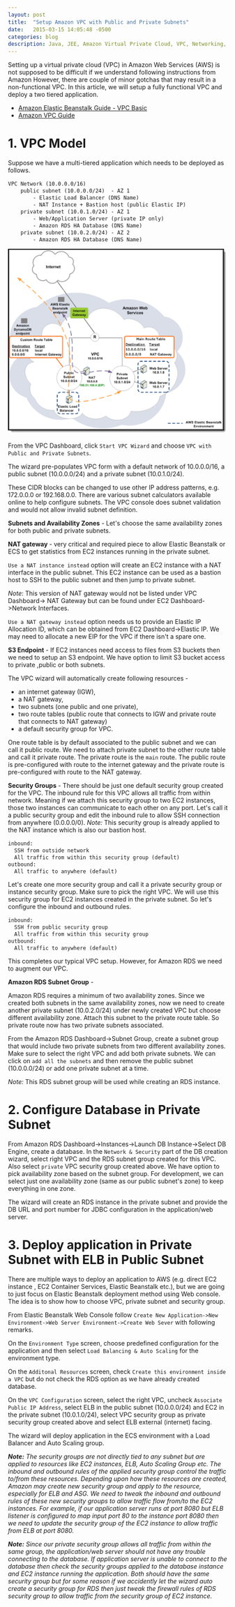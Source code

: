 ```yaml
---
layout: post
title:  "Setup Amazon VPC with Public and Private Subnets"
date:   2015-03-15 14:05:48 -0500
categories: blog
description: Java, JEE, Amazon Virtual Private Cloud, VPC, Networking, Subnets, Public, Private
---
```

Setting up a virtual private cloud (VPC) in Amazon Web Services (AWS) is not
supposed to be difficult if we understand following instructions from Amazon
However, there are couple of minor gotchas that may result in a non-functional
VPC. In this article, we will setup a fully functional VPC and deploy a two
tiered application.

* [Amazon Elastic Beanstalk Guide - VPC Basic](http://docs.aws.amazon.com/elasticbeanstalk/latest/dg/vpc-basic.html)
* [Amazon VPC Guide](http://docs.aws.amazon.com/AmazonVPC/latest/GettingStartedGuide/ExerciseOverview.html)


# 1. VPC Model
    
Suppose we have a multi-tiered application which needs to be deployed as follows.

    VPC Network (10.0.0.0/16)
        public subnet (10.0.0.0/24)  - AZ 1
            - Elastic Load Balancer (DNS Name)
            - NAT Instance + Bastion host (public Elastic IP)
        private subnet (10.0.1.0/24) - AZ 1
            - Web/Application Server (private IP only)
            - Amazon RDS HA Database (DNS Name)
        private subnet (10.0.2.0/24) - AZ 2
            - Amazon RDS HA Database (DNS Name)


![VPC Diagram](/res/aws-vpc.png)


From the VPC Dashboard, click `Start VPC Wizard` and choose `VPC with Public and
Private Subnets`. 

The wizard pre-populates VPC form with a default network of 10.0.0.0/16, 
a public subnet (10.0.0.0/24) and a private subnet (10.0.1.0/24). 

These CIDR blocks can be changed to use other IP address patterns, 
e.g. 172.0.0.0 or 192.168.0.0. There are various subnet calculators available
online to help configure subnets. The VPC console does subnet validation and 
would not allow invalid subnet definition.

**Subnets and Availability Zones** - Let's choose the same availability zones
for both public and private subnets.

**NAT gateway** - very critical and required piece to allow Elastic 
Beanstalk or ECS to get statistics from EC2 instances running in the private 
subnet.

`Use a NAT instance instead` option will create an EC2 instance with a NAT 
interface in the public subnet. This EC2 instance can be used as a 
bastion host to SSH to the public subnet and then jump to private subnet.

*Note*: This version of NAT gateway would not be listed under VPC Dashboard->
NAT Gateway but can be found under EC2 Dashboard->Network Interfaces.

`Use a NAT gateway instead` option needs us to provide an Elastic IP Allocation ID, 
which can be obtained from EC2 Dashboard->Elastic IP. We may need to allocate 
a new EIP for the VPC if there isn't a spare one.

**S3 Endpoint** - If EC2 instances need access to files from S3 buckets then we
need to setup an S3 endpoint. We have option to limit S3 bucket access to private
,public or both subnets.


The VPC wizard will automatically create following resources -    

* an internet gateway (IGW),   
* a NAT gateway,   
* two subnets (one public and one private),   
* two route tables (public route that connects to IGW and private route that connects to NAT gateway)   
* a default security group for VPC.   

One route table is by default associated to the public subnet and we can call it
public route. We need to attach private subnet to the other route table and call
it private route. The private route is the `main` route. The public route is
pre-configured with route to the internet gateway and the private route is 
pre-configured with route to the NAT gateway.

**Security Groups** - There should be just one default security group created for 
the VPC. The inbound rule for this VPC allows all traffic from within network. 
Meaning if we attach this security group to two EC2 instances, those two instances
can communicate to each other on any port. Let's call it a public security group
and edit the inbound rule to allow SSH connection from anywhere (0.0.0.0/0). 
*Note:* This security group is already applied to the NAT instance which is also
our bastion host.

    inbound: 
      SSH from outside network
      All traffic from within this security group (default)
    outbound:
      All traffic to anywhere (default)

Let's create one more security group and call it a private security group or 
instance security group. Make sure to pick the right VPC. We will use this
security group for EC2 instances created in the private subnet. So let's
configure the inbound and outbound rules.

    inbound: 
      SSH from public security group
      All traffic from within this security group
    outbound:
      All traffic to anywhere (default)

This completes our typical VPC setup. However, for Amazon RDS we need to augment
our VPC.


**Amazon RDS Subnet Group** -

Amazon RDS requires a minimum of two availability zones. Since we created both
subnets in the same availability zones, now we need to create another private
subnet (10.0.2.0/24) under newly created VPC but choose different availability
zone. Attach this subnet to the private route table. So private route now has 
two private subnets associated.

From the Amazon RDS Dashboard->Subnet Group, create a subnet group that would 
include two private subnets from two different availability zones. Make sure to select
the right VPC and add both private subnets. We can click on `add all the subnets`
and then remove the public subnet (10.0.0.0/24) or add one private subnet at a time.

*Note:* This RDS subnet group will be used while creating an RDS instance.


# 2. Configure Database in Private Subnet

From Amazon RDS Dashboard->Instances->Launch DB Instance->Select DB Engine, create
a database. In the `Network & Security` part of the DB creation wizard, select right VPC
and the RDS subnet group created for this VPC. Also select `private` VPC security
group created above. We have option to pick availability zone based on the subnet
group. For development, we can select just one availability zone (same as our 
public subnet's zone) to keep everything in one zone.

The wizard will create an RDS instance in the private subnet and provide the DB URL
and port number for JDBC configuration in the application/web server.


# 3. Deploy application in Private Subnet with ELB in Public Subnet

There are multiple ways to deploy an application to AWS (e.g. direct EC2 instance
, EC2 Container Services, Elastic Beanstalk etc.), but we are going to just focus
on Elastic Beanstalk deployment method using Web console. The idea is to show how
to choose VPC, private subnet and security group.

From Elastic Beanstalk Web Console follow `Create New Application->New Environment->Web
Server Environment->Create Web Sever` with following remarks.

On the `Environment Type` screen, choose predefined configuration for the application and then
select `Load Balancing & Auto Scaling` for the environment type.

On the `Additonal Resources` screen, check `Create this environment inside a VPC`
but do not check the RDS option as we have already created database.

On the `VPC Configuration` screen, select the right VPC, uncheck `Associate 
Public IP Address`, select ELB in the public subnet (10.0.0.0/24) and EC2 in the
private subnet (10.0.1.0/24), select VPC security group as private security group 
created above and select ELB external (internet) facing.

The wizard will deploy application in the ECS environment with a Load Balancer 
and Auto Scaling group.   

***Note:** The security groups are not directly tied to any subnet but are applied to 
resources like EC2 instances, ELB, Auto Scaling Group etc. The inbound and outbound
rules of the applied security group control the traffic to/from these resources.
Depending upon how these resources are created, Amazon may create new security group
and apply to the resource, especially for ELB and ASG. We need to tweak the inbound
and outbound rules of these new security groups to allow traffic flow from/to the
EC2 instances. For example, if our application server runs at port 8080 but ELB
listener is configured to map input port 80 to the instance port 8080 then we 
need to update the security group of the EC2 instance to allow traffic from ELB at
port 8080.*

***Note:** Since our private security group allows all traffic from within the same group,
the application/web server should not have any trouble connecting to the database. If
application server is unable to connect to the database then check the security groups
applied to the database instance and EC2 instance running the application. Both should
have the same security group but for some reason if we accidently let the wizard auto create
a security group for RDS then just tweak the firewall rules of RDS security group to
allow traffic from the security group of EC2 instance.*

